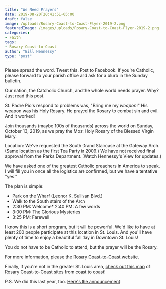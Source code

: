 ```yaml
---
title: "We Need Prayers"
date: 2019-08-20T20:41:51-05:00
draft: false
image: /uploads/Rosary-Coast-to-Coast-Flyer-2019-2.png
featuredImage: /images/uploads/Rosary-Coast-to-Coast-Flyer-2019-2.png
categories:
- Faith
tags:
- Rosary Coast-to-Coast
author: "Bill Hennessy"
type: "post"
---
```


Please spread the word. Tweet this. Post to Facebook. If you're Catholic, please forward to your parish office and ask for a blurb in the Sunday bulletin. 

Our nation, the Catcholic Church, and the whole world needs prayer. Why? Just read this post. 

St. Padre Pio's respond to problems was, "Bring me my *weapon*!" His weapon was his Holy Rosary. He prayed the Rosary to combat sin and evil. And it worked!

Join thousands (maybe 100s of thousands) across the world on Sunday, October 13, 2019, as we pray the Most Holy Rosary of the Blessed Virgin Mary. 

Location: We've requested the South Grand Staircase at the Gateway Arch. (Same location as the first Tea Party in 2009.) We have not received final approval from the Parks Department. (Watch Hennessy's View for updates.)

We have asked one of the greatest Catholic preachers in America to speak. I will fill you in once all the logistics are confirmed, but we have a tentative "yes." 

The plan is simple:

* Park on the Wharf (Leonor K. Sullivan Blvd.) 
* Walk to the South stairs of the Arch
* 2:30 PM: Welcome* 2:40 PM: A few words
* 3:00 PM: The Glorious Mysteries
* 3:25 PM: Farewell

I know this is a short program, but it will be powerful. We'd like to have at least 200 people participate at this location in St. Louis. And you'll have plenty of time to enjoy a beautiful fall day in Downtown St. Louis!

You do not have to be Catholic to attend, but the prayer will be the Rosary. 

For more information, please the [Rosary Coast-to-Coast website](https://rosarycoasttocoast.com/clarion-call-to-arms/).

Finally, if you're not in the greater St. Louis area, [check out this map](https://rosarycoasttocoast.com/rosary-coast-to-coast-map/) of Rosary Coast-to-Coast sites from coast to coast!

P.S. We did this last year, too. [Here's the announcement](https://www.hennessysview.com/2018/09/18/rosary-coast-to-coast-october-7-pray-for-america/)